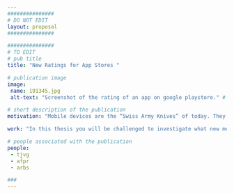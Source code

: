 ```yaml
---
###############
# DO NOT EDIT
layout: proposal
###############

###############
# TO EDIT
# pub title
title: "New Ratings for App Stores "

# publication image
image:
 name: 191345.jpg
 alt-text: "Screenshot of the rating of an app on google playstore." # provide a short description for the image #a11y

# short description of the publication
motivation: "Mobile devices are the “Swiss Army Knives” of today. They support a wide range of tasks, enabling people to access a wealth of information and services through their extensive connectivity; they have the potential to empower people in everyday tasks. Unfortunately, apps are not accessible to all. In particular, people with disabilities and people who are not tech-savvy, often have to struggle to learn how to use a new app, or to adapt to an update. Current store ratings reflect what the popular opinion about an application is, without any nuance evaluation. Comments are available but they can be overwhelming to parse and find the one that addresses these users concerns. "

work: "In this thesis you will be challenged to investigate what new metrics can be informative to users with disabilities and/or non tech-savvy users. You will have to develop a plugin/service that will overlay/interface with a current app store to provide this information. Throughout the work you will conduct user studies to inform the design of the solution proposed. The work will conclude with a user study evaluating the developed tool."

# people associated with the publication
people:
 - tjvg
 - afpr
 - arbs

###
---
```

